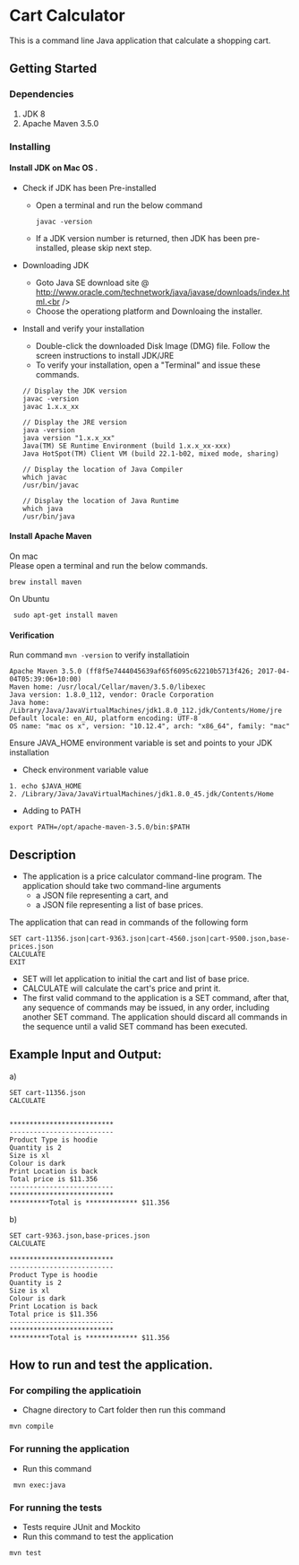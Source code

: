 # Cart Calculator
This is a command line Java application that calculate a shopping cart.
## Getting Started
### Dependencies

1. JDK 8
2. Apache Maven 3.5.0

### Installing
#### Install JDK on Mac OS . 
* Check if JDK has been Pre-installed<br />
  - Open a terminal and run the below command
    ```
    javac -version
    ```
  - If a JDK version number is returned, then JDK has been pre-installed, please skip next step.
  
* Downloading JDK <br />
  - Goto Java SE download site @ http://www.oracle.com/technetwork/java/javase/downloads/index.html.<br />
  - Choose the operationg platform and Downloaing the installer.<br />
  
* Install and verify your installation <br />
  - Double-click the downloaded Disk Image (DMG) file. Follow the screen instructions to install JDK/JRE <br />
  - To verify your installation, open a "Terminal" and issue these commands.<br />
  ```
  // Display the JDK version
  javac -version
  javac 1.x.x_xx
       
  // Display the JRE version
  java -version
  java version "1.x.x_xx"
  Java(TM) SE Runtime Environment (build 1.x.x_xx-xxx)
  Java HotSpot(TM) Client VM (build 22.1-b02, mixed mode, sharing)

  // Display the location of Java Compiler
  which javac
  /usr/bin/javac

  // Display the location of Java Runtime
  which java
  /usr/bin/java
  ```

#### Install Apache Maven
On mac<br/>
Please open a terminal and run the below commands.
```
brew install maven
```
On Ubuntu<br/>
```
 sudo apt-get install maven
```

#### Verification

Run command `mvn -version` to verify installatioin
```
Apache Maven 3.5.0 (ff8f5e7444045639af65f6095c62210b5713f426; 2017-04-04T05:39:06+10:00)
Maven home: /usr/local/Cellar/maven/3.5.0/libexec
Java version: 1.8.0_112, vendor: Oracle Corporation
Java home: /Library/Java/JavaVirtualMachines/jdk1.8.0_112.jdk/Contents/Home/jre
Default locale: en_AU, platform encoding: UTF-8
OS name: "mac os x", version: "10.12.4", arch: "x86_64", family: "mac"
```
Ensure JAVA_HOME environment variable is set and points to your JDK installation
* Check environment variable value

```
1. echo $JAVA_HOME
2. /Library/Java/JavaVirtualMachines/jdk1.8.0_45.jdk/Contents/Home
```
* Adding to PATH

```
export PATH=/opt/apache-maven-3.5.0/bin:$PATH
```

## Description

- The application is a price calculator command-line program.
  The application should take two command-line arguments
    - a JSON file representing a cart, and
    - a JSON file representing a list of base prices.

 
The application that can read in commands of the following form

    SET cart-11356.json|cart-9363.json|cart-4560.json|cart-9500.json,base-prices.json
    CALCULATE
    EXIT

- SET will let application to initial the cart and list of base price.
- CALCULATE will calculate the cart's price and print it.
- The first valid command to the application is a SET command, after that,
  any sequence of commands may be issued, in any order, including another
  SET command. The application should discard all commands in the
  sequence until a valid SET command has been executed.


## Example Input and Output:
    
a)

	SET cart-11356.json
    CALCULATE
    

	************************** 
    -------------------------- 
    Product Type is hoodie
    Quantity is 2
    Size is xl
    Colour is dark
    Print Location is back
    Total price is $11.356
    -------------------------- 
    ************************** 
    **********Total is ************* $11.356

b)

	SET cart-9363.json,base-prices.json
	CALCULATE

    ************************** 
    -------------------------- 
    Product Type is hoodie
    Quantity is 2
    Size is xl
    Colour is dark
    Print Location is back
    Total price is $11.356
    -------------------------- 
    ************************** 
    **********Total is ************* $11.356

## How to run and test the application.
### For compiling the applicatioin
 - Chagne directory to Cart folder then run this command
 ```
 mvn compile
 ```
 ### For running the application
 - Run this command
 ```
  mvn exec:java
 ```
 ### For running the tests
 - Tests require JUnit and Mockito <br />
 - Run this command to test the application
 ```
 mvn test
 ```
